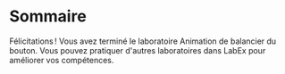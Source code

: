 # Sommaire

Félicitations ! Vous avez terminé le laboratoire Animation de balancier du bouton. Vous pouvez pratiquer d'autres laboratoires dans LabEx pour améliorer vos compétences.
